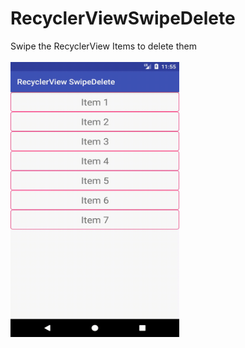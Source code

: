 # RecyclerViewSwipeDelete
<div>
Swipe the RecyclerView Items to delete them
<br>
<br>
<img src="https://github.com/RajeshAatrayan/RecyclerViewSwipeDelete/blob/master/swipeTodelete.gif" height="440" width="270"/>
</div>
